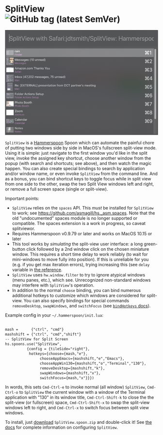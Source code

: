 # SplitView   ![GitHub tag (latest SemVer)](https://img.shields.io/github/tag/jdtsmith/SplitView.svg?label=Version)


![SplitView in Action](https://raw.githubusercontent.com/jdtsmith/SplitView/master/sv.png)

`SplitView` is a [Hammerspoon](https://www.hammerspoon.org) Spoon which can automate the painful chore of putting two windows side by side in MacOS's fullscreen split-view mode.  Using it is simple: just navigate to the first window you'd like in the split view, invoke the assigned key shortcut, choose another window from the popup (with search and shortcuts; see above), and then watch the magic happen. You can also create special bindings to search by application and/or window name, or even invoke `SplitView` from the command line.  And as a bonus, you can bind shortcut keys to toggle focus while in split view from one side to the other, swap the two Split View windows left and right, or remove a full screen space (single or split-view).

Important points:
* `SplitView` relies on the `spaces` API.  This _must_ be installed for `SplitView` to work; see https://github.com/asmagill/hs._asm.spaces.  Note that the old "undocumented" spaces module is no longer supported or compatible. The spaces extension is a work in progress, so caveat splitviewor. 
* Requires Hammerspoon v0.9.79 or later and works on MacOS 10.15 or later
* This tool works by _simulating_ the split-view user interface: a long green-button click followed by a 2nd window click on the chosen miniature window.  This requires a short time delay to work reliably (to wait for mini-windows to move fully into position).  If this is unreliable for you (e.g. if you get max iteration errors), trying increasing this (see `delay` variable in [the reference](http://htmlpreview.github.io/?https://github.com/jdtsmith/SplitView/blob/master/html/SplitView.html).
* `SplitView` uses `hw.window.filter` to try to ignore atypical windows (menu panes, etc.), which see.  Unrecognized non-standard windows may interfere with `SplitView`'s operation.
* In addition to the normal `choose` binding, you can bind numerous additional hotkeys to customize which windows are considered for split-view.  You can also specify bindings for special commands `removeDesktop`, `swapWindows`, and `switchFocus` (see [`bindHotkeys` docs](https://htmlpreview.github.io/?https://github.com/jdtsmith/SplitView/blob/master/html/SplitView.html#bindHotkeys)).

Example config in your `~/.hammerspoon/init.lua`:
```

mash =      {"ctrl", "cmd"}
mashshift = {"ctrl", "cmd","shift"}
-- SplitView for Split Screen 
hs.spoons.use("SplitView",
	      {config = {tileSide="right"},
	       hotkeys={choose={mash,"e"},
	       		chooseAppEmacs={mashshift,"e","Emacs"},
	       		chooseAppWin130={mashshift,"o","Terminal","130"},
	       		removeDesktop={mashshift,"k"},
	       		swapWindows={mashshift,"x"},
	       		switchFocus={mash,"x"}}})
```

In words, this sets `Cmd-Ctrl-e` to invoke normal (all window) `SplitView`, `Cmd-Ctrl-o` to `SplitView` the current window with a window of the Terminal application with "130" in its window title, `Cmd-Ctrl-Shift-k` to close the the split-view (or fullscreen) space, `Cmd-Ctrl-Shift-x` to swap the split-view windows left to right, and `Cmd-Ctrl-x` to switch focus between split view windows.

To install, just [download](https://github.com/jdtsmith/SplitView/releases/latest) `SplitView.spoon.zip` and double-click it!
See [the docs](http://htmlpreview.github.io/?https://github.com/jdtsmith/SplitView/blob/master/html/SplitView.html) for complete information on configuring `SplitView`.
